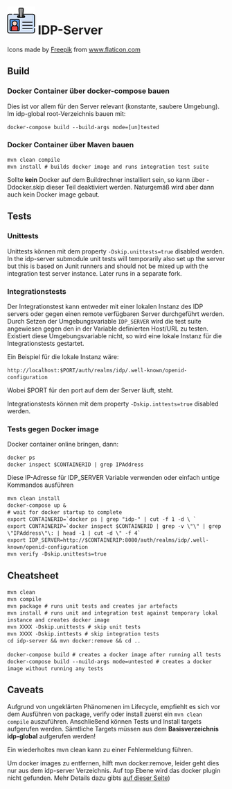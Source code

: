 # ![Logo](./doc/images/IDPLogo-64.png) IDP-Server 
<div>Icons made by <a href="https://www.flaticon.com/authors/freepik" title="Freepik">Freepik</a> from <a href="https://www.flaticon.com/" title="Flaticon">www.flaticon.com</a></div>

## Build

### Docker Container über docker-compose bauen

Dies ist vor allem für den Server relevant (konstante, saubere Umgebung). Im idp-global root-Verzeichnis bauen mit:

```
docker-compose build --build-args mode=[un]tested
```


### Docker Container über Maven bauen

```
mvn clean compile
mvn install # builds docker image and runs integration test suite
```

Sollte **kein** Docker auf dem Buildrechner installiert sein, so kann über -Ddocker.skip dieser Teil deaktiviert werden. 
Naturgemäß wird aber dann auch kein Docker image gebaut. 

## Tests

### Unittests

Unittests können mit dem property `-Dskip.unittests=true` disabled werden. In the idp-server submodule unit tests will
temporarily also set up the server but this is based on Junit runners and should not be mixed up with the integration
test server instance. Later runs in a separate fork.

### Integrationstests

Der Integrationstest kann entweder mit einer lokalen Instanz des IDP servers oder gegen einen remote verfügbaren Server
durchgeführt werden. Durch Setzen der Umgebungsvariable `IDP_SERVER` wird die test suite angewiesen gegen den in der
Variable definierten Host/URL zu testen. Existiert diese Umgebungsvariable nicht, so wird eine lokale Instanz für die
Integrationstests gestartet.

Ein Beispiel für die lokale Instanz wäre:

```
http://localhost:$PORT/auth/realms/idp/.well-known/openid-configuration
```

Wobei $PORT für den port auf dem der Server läuft, steht.

Integrationstests können mit dem property `-Dskip.inttests=true` disabled werden.

### Tests gegen Docker image

Docker container online bringen, dann:

```
docker ps
docker inspect $CONTAINERID | grep IPAddress
```

Diese IP-Adresse für IDP_SERVER Variable verwenden oder einfach untige Kommandos ausführen

```
mvn clean install
docker-compose up &
# wait for docker startup to complete
export CONTAINERID=`docker ps | grep "idp-" | cut -f 1 -d \ `
export CONTAINERIP=`docker inspect $CONTAINERID | grep -v \"\" | grep \"IPAddress\"\: | head -1 | cut -d \" -f 4`
export IDP_SERVER=http://$CONTAINERIP:8080/auth/realms/idp/.well-known/openid-configuration
mvn verify -Dskip.unittests=true
```

## Cheatsheet

```
mvn clean
mvn compile
mvn package # runs unit tests and creates jar artefacts
mvn install # runs unit and integration test against temporary lokal instance and creates docker image 
mvn XXXX -Dskip.unittests # skip unit tests
mvn XXXX -Dskip.inttests # skip integration tests
cd idp-server && mvn docker:remove && cd ..

docker-compose build # creates a docker image after running all tests
docker-compose build --nuild-args mode=untested # creates a docker image without running any tests
```

## Caveats

Aufgrund von ungeklärten Phänomenen im Lifecycle, empfiehlt es sich vor dem Ausführen von package, verify oder install
zuerst ein `mvn clean compile` auszuführen. Anschließend können Tests und Install targets aufgerufen werden. Sämtliche
Targets müssen aus dem **Basisverzeichnis idp-global** aufgerufen werden!

Ein wiederholtes mvn clean kann zu einer Fehlermeldung führen.

Um docker images zu entfernen, hilft mvn docker:remove, leider geht dies nur aus dem idp-server Verzeichnis. Auf top
Ebene wird das docker plugin nicht gefunden. Mehr Details dazu
gibts [auf dieser Seite](http://dmp.fabric8.io/#docker:remove))
   
